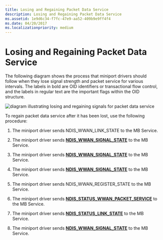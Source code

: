 ```yaml
---
title: Losing and Regaining Packet Data Service
description: Losing and Regaining Packet Data Service
ms.assetid: 1e9d6c34-f7fc-47e9-aa52-409b9e9ff4f4
ms.date: 04/20/2017
ms.localizationpriority: medium
---
```


# Losing and Regaining Packet Data Service


The following diagram shows the process that miniport drivers should follow when they lose signal strength and packet service for various intervals. The labels in bold are OID identifiers or transactional flow control, and the labels in regular text are the important flags within the OID structure.

![diagram illustrating losing and regaining signals for packet data service](images/wwanregainingpacketdataservice.png)

To regain packet data service after it has been lost, use the following procedure:

1.  The miniport driver sends NDIS\_WWAN\_LINK\_STATE to the MB Service.

2.  The miniport driver sends [**NDIS\_WWAN\_SIGNAL\_STATE**](/windows-hardware/drivers/ddi/ndiswwan/ns-ndiswwan-_ndis_wwan_signal_state) to the MB Service.

3.  The miniport driver sends [**NDIS\_WWAN\_SIGNAL\_STATE**](/windows-hardware/drivers/ddi/ndiswwan/ns-ndiswwan-_ndis_wwan_signal_state) to the MB Service.

4.  The miniport driver sends [**NDIS\_WWAN\_SIGNAL\_STATE**](/windows-hardware/drivers/ddi/ndiswwan/ns-ndiswwan-_ndis_wwan_signal_state) to the MB Service.

5.  The miniport driver sends NDIS\_WWAN\_REGISTER\_STATE to the MB Service.

6.  The miniport driver sends [**NDIS\_STATUS\_WWAN\_PACKET\_SERVICE**](./ndis-status-wwan-packet-service.md) to the MB Service.

7.  The miniport driver sends [**NDIS\_STATUS\_LINK\_STATE**](./ndis-status-link-state.md) to the MB Service.

8.  The miniport driver sends [**NDIS\_WWAN\_SIGNAL\_STATE**](/windows-hardware/drivers/ddi/ndiswwan/ns-ndiswwan-_ndis_wwan_signal_state) to the MB Service.

 

